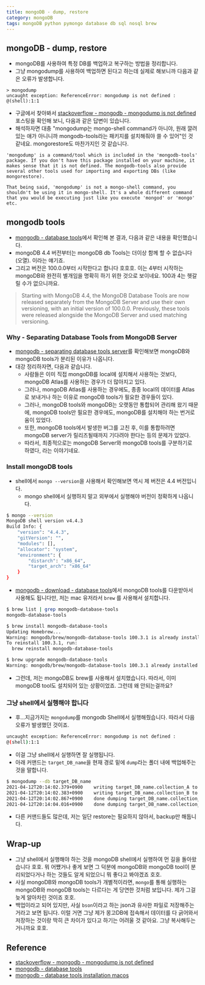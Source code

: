 ```yaml
---
title: mongoDB - dump, restore
category: mongoDB
tags: mongoDB python pymongo database db sql nosql brew
---
```


## mongoDB - dump, restore

- mongoDB를 사용하여 특정 DB를 백업하고 복구하는 방법을 정리합니다.
- 그냥 mongodump를 사용하여 백업하면 된다고 하는데 실제로 해보니까 다음과 같은 오류가 발생합니다.

```plaintext
> mongodump
uncaught exception: ReferenceError: mongodump is not defined :
@(shell):1:1
```

- 구글에서 찾아봐서 [stackoverflow - mongodb - mongodump is not defined](https://stackoverflow.com/questions/34875913/mongodb-mongodump-is-not-defined) 포스팅을 확인해 보니, 다음과 같은 답변이 있습니다.
- 해석하자면 대충 "mongodump는 mongo-shell command가 아니야, 원래 깔려 있는 애가 아니니까 mongodb-tools라는 패키지를 설치해줘야 쓸 수 있어"인 것 같네요. mongorestore도 마찬가지인 것 같습니다.

```plaintext
'mongodump' is a command/tool which is included in the 'mongodb-tools' package. If you don't have this package installed on your machine, it makes sense that it is not defined. The mongodb-tools also provide several other tools used for importing and exporting DBs (like mongorestore).

That being said, 'mongodump' is not a mongo-shell command, you shouldn't be using it in mongo-shell. It's a whole different command that you would be executing just like you execute 'mongod' or 'mongo' etc.
```

## mongodb tools 

- [mongodb - database tools](https://docs.mongodb.com/database-tools/)에서 확인해 본 결과, 다음과 같은 내용을 확인했습니다.
- mongoDB 4.4 버전부터는 mongoDB db Tools는 더이상 함께 할 수 없습니다(오열). 이라는 얘기죠. 
- 그리고 버전은 100.0.0부터 시작한다고 합니다 호호호. 이는 4부터 시작하는 mongoDB와 완전히 별개임을 명확히 하기 위한 것으로 보이네요. 100과 4는 헷갈릴 수가 없으니까요.

> Starting with MongoDB 4.4, the MongoDB Database Tools are now released separately from the MongoDB Server and use their own versioning, with an initial version of 100.0.0. Previously, these tools were released alongside the MongoDB Server and used matching versioning.

### Why - Separating Database Tools from MongoDB Server

- [mongodb - separating database tools server](https://www.mongodb.com/blog/post/separating-database-tools-server)를 확인해보면 mongoDB와 mongoDB tools가 분리된 이유가 나옵니다.
- 대강 정리하자면, 다음과 같습니다.
  - 사람들은 이미 직접 mongoDB를 local에 설치해서 사용하는 것보다, mongoDB Atlas를 사용하는 경우가 더 많아지고 있다.
  - 그러나, mongoDB Atlas를 사용하는 경우에도, 종종 local의 데이터를 Atlas로 보내거나 하는 이유로 mongoDB tools가 필요한 경우들이 있다.
  - 그러나, mongoDB tools와 mongoDB는 오랫동안 통합되어 관리해 왔기 때문에, mongoDB tools만 필요한 경우에도, mongoDB를 설치해야 하는 번거로움이 있었다.
  - 또한, mongoDB tools에서 발생한 버그를 고친 후, 이를 통합하려면 mongoDB server가 릴리즈될때까지 기다려야 한다는 등의 문제가 있었다.
  - 따라서, 최종적으로는 mongoDB Server와 mongoDB tools를 구분하기로 하였다, 라는 이야기네요.

### Install mongoDB tools 

- shell에서 `mongo --version`을 사용해서 확인해보면 역시 제 버전은 4.4 버전입니다.
  - mongo shell에서 실행하지 말고 외부에서 실행해야 버전이 정확하게 나옵니다.

```bash
$ mongo --version
MongoDB shell version v4.4.3
Build Info: {
    "version": "4.4.3",
    "gitVersion": "",
    "modules": [],
    "allocator": "system",
    "environment": {
        "distarch": "x86_64",
        "target_arch": "x86_64"
    }
}
```

- [mongodb - download - database tools](https://www.mongodb.com/try/download/database-tools)에서 mongoDB tools를 다운받아서 사용해도 됩니다만, 저는 mac 유저라서 `brew` 를 사용해서 설치합니다.

```bash
$ brew list | grep mongodb-database-tools
mongodb-database-tools

$ brew install mongodb-database-tools
Updating Homebrew...
Warning: mongodb/brew/mongodb-database-tools 100.3.1 is already installed and up-to-date.
To reinstall 100.3.1, run:
  brew reinstall mongodb-database-tools

$ brew upgrade mongodb-database-tools
Warning: mongodb/brew/mongodb-database-tools 100.3.1 already installed
```

- 그런데, 저는 mongoDB도 brew를 사용해서 설치했습니다. 따라서, 이미 mongoDB tool도 설치되어 있는 상황이었죠. 그런데 왜 안되는걸까요?

### 그냥 shell에서 실행해야 합니다

- 후...지금가지는 `mongodump`를 mongodb Shell에서 실행해줬습니다. 따라서 다음 오류가 발생했던 것이죠.

```bash
uncaught exception: ReferenceError: mongodump is not defined :
@(shell):1:1
```

- 이걸 그냥 shell에서 실행하면 잘 실행됩니다.
- 아래 커맨드는 `target_DB_name`을 현재 경로 밑에 `dump`라는 폴더 내에 백업해주는 것을 말합니다.

```bash
$ mongodump --db target_DB_name
2021-04-12T20:14:02.379+0900    writing target_DB_name.collection_A to dump/target_DB_name/collection_A.bson
2021-04-12T20:14:02.383+0900    writing target_DB_name.collection_B to dump/target_DB_name/collection_B.bson
2021-04-12T20:14:02.867+0900    done dumping target_DB_name.collection_A (174124 documents)
2021-04-12T20:14:04.016+0900    done dumping target_DB_name.collection_B (173955 documents)
```

- 다른 커맨드들도 많은데, 저는 일단 restore는 필요하지 않아서, backup만 해둡니다.

## Wrap-up

- 그냥 shell에서 실행해야 하는 것을 mongoDB shell에서 실행하여 먼 길을 돌아왔습니다 호호. 뭐 어쩄거나 좋게 보면 그 덕분에 mongoDB와 mongoDB tool이 분리되었다거나 하는 것들도 알게 되었으니 뭐 좋다고 봐야겠죠 호호.
- 사실 mongoDB와 mongoDB tools가 개별적이라면, `mongo`를 통해 실행하는 mongoDB와 mongoDB tools는 다르다는 게 당연한 것처럼 보입니다. 제가 그걸 늦게 알아차린 것이죠 호호.
- 백업이라고 되어 있지만, 사실 `bson`이라고 하는 json과 유사한 파일로 저장해주는 거라고 보면 됩니다. 이럴 거면 그냥 제가 몽고DB에 접속해서 데이터를 다 긁어와서 저장하는 것이랑 딱히 큰 차이가 있다고 하기는 어려울 것 같아요. 그냥 복사해두는 거니까요 호호.

## Reference

- [stackoverflow - mongodb - mongodump is not defined](https://stackoverflow.com/questions/34875913/mongodb-mongodump-is-not-defined)
- [mongodb - database tools](https://docs.mongodb.com/database-tools/)
- [mongodb - database tools installation macos ](https://docs.mongodb.com/database-tools/installation/installation-macos/)

